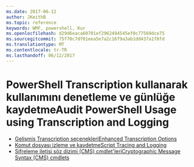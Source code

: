 ```yaml
---
ms.date: 2017-06-12
author: JKeithB
ms.topic: reference
keywords: WMF, powershell, Kur
ms.openlocfilehash: d29d6eaca60701ef2962494545ef0c77569dce75
ms.sourcegitcommit: 75f70c7df01eea5e7a2c16f9a3ab1dd437a1f8fd
ms.translationtype: MT
ms.contentlocale: tr-TR
ms.lasthandoff: 06/12/2017
---
```

# <a name="audit-powershell-usage-using-transcription-and-logging"></a><span data-ttu-id="94e00-102">PowerShell Transcription kullanarak kullanımını denetleme ve günlüğe kaydetme</span><span class="sxs-lookup"><span data-stu-id="94e00-102">Audit PowerShell Usage using Transcription and Logging</span></span>

- [<span data-ttu-id="94e00-103">Gelişmiş Transcription seçenekleri</span><span class="sxs-lookup"><span data-stu-id="94e00-103">Enhanced Transcription Options</span></span>](audit_transcript.md)
- [<span data-ttu-id="94e00-104">Komut dosyası izleme ve kaydetme</span><span class="sxs-lookup"><span data-stu-id="94e00-104">Script Tracing and Logging</span></span>](audit_script.md)
- [<span data-ttu-id="94e00-105">Şifreleme iletisi söz dizimi (CMS) cmdlet'leri</span><span class="sxs-lookup"><span data-stu-id="94e00-105">Cryptographic Message Syntax (CMS) cmdlets</span></span>](audit_cms.md)

